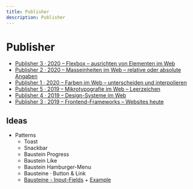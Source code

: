 ```yaml
---
title: Publisher
description: Publisher
---
```


# Publisher
* [Publisher 3 · 2020 – Flexbox – ausrichten von Elementen im Web](./flexbox/)
* [Publisher 2 · 2020 – Masseinheiten im Web – relative oder absolute Angaben](./css-units/)
* [Publisher 1 · 2020 – Farben im Web – unterscheiden und interpolieren](./colors/)
* [Publisher 5 · 2019 – Mikrotypografie im Web – Leerzeichen](./spaces/)
* [Publisher 4 · 2019 – Design-Systeme im Web](./design-systems/)
* [Publisher 3 · 2019 – Frontend-Frameworks – Websites heute](./frontend-frameworks/)


## Ideas
* Patterns
	* Toast
	* Snackbar
	* Baustein Progress
	* Baustein Like
	* Baustein Hamburger-Menu
	* Bausteine · Button & Link
	* [Bausteine - Input-Fields](https://signalwerk.github.io/IAD2019/exercise-input/) + [Example](https://codepen.io/team/css-tricks/pen/XVBLRM)
